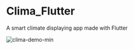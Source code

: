 # Clima_Flutter
A smart climate displaying app made with Flutter



![clima-demo-min](https://user-images.githubusercontent.com/71747442/140855080-2f1edd89-6ee9-49c2-9d46-10bed84b9fef.gif)
